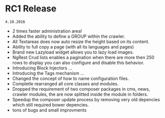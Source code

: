 # RC1 Release

`4.10.2016`

+ 2 times faster administration area!
+ Added the ability to define a GROUP within the crawler.
+ All Textareas does now auto resize the height based on its content.
+ Ability to full copy a page (with all its languages and pages)
+ Brand new Lazyload widget allows you to lazy load images.
+ NgRest Crud lists enables a pagination when there are more then 250 rows to display you can also configure and disable this behavior.
+ Introducing Block Injectors ...
+ Introducing the Tags mechanism ...
+ Changed the concept of how to name configuration files.
+ Completle rearranged all core classes and modules.
+ Dropped the requirement of two composer packages in cms, news, crawler modules, the are now splitted inside the module in folders.
+ Speedup the composer update process by removing very old depencies which still required bower depencies.
+ tons of bugs and small improvments
